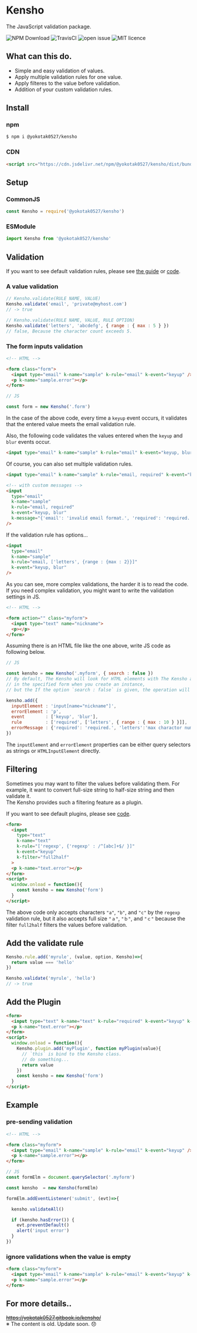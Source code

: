 # Kensho

The JavaScript validation package.

![NPM Download](https://img.shields.io/npm/dt/@yokotak0527/kensho)
![TravisCI](https://travis-ci.org/yokotak0527/kensho.svg?branch=master)
![open issue](https://img.shields.io/github/issues/yokotak0527/kensho)
![MIT licence](https://img.shields.io/github/license/yokotak0527/kensho)

## What can this do.

- Simple and easy validation of values.
- Apply multiple validation rules for one value.
- Apply filteres to the value before validation.
- Addition of your custom validation rules.

## Install

### npm

```bash
$ npm i @yokotak0527/kensho
```

### CDN

```html
<script src="https://cdn.jsdelivr.net/npm/@yokotak0527/kensho/dist/bundle.iife.min.js"></script>
```

## Setup

### CommonJS

```js
const Kensho = require('@yokotak0527/kensho')
```

### ESModule

```js
import Kensho from '@yokotak0527/kensho'
```

## Validation

If you want to see default validation rules, please see [the guide](https://yokotak0527.gitbook.io/kensho/rule/default-rules) or [code](https://github.com/yokotak0527/kensho/blob/master/src/defaults/rules.ts).

### A value validation

```js
// Kensho.validate(RULE NAME, VALUE)
Kensho.validate('email', 'private@myhost.com')
// -> true

// Kensho.validate(RULE NAME, VALUE, RULE OPTION)
Kensho.validate('letters', 'abcdefg', { range : { max : 5 } })
// false, Because the character count exceeds 5.
```

### The form inputs validation

```html
<!-- HTML -->

<form class="form">
  <input type="email" k-name="sample" k-rule="email" k-event="keyup" />
  <p k-name="sample.error"></p>
</form>
```

```js
// JS

const form = new Kensho('.form')
```

In the case of the above code, every time a `keyup` event occurs, it validates that the entered value meets the email validation rule.

Also, the following code validates the values entered when the `keyup` and `blur` events occur.

```html
<input type="email" k-name="sample" k-rule="email" k-event="keyup, blur" />
```

Of course, you can also set multiple validation rules.

```html
<input type="email" k-name="sample" k-rule="email, required" k-event="keyup, blur" />

<!-- with custom messages -->
<input
  type="email"
  k-name="sample"
  k-rule="email, required"
  k-event="keyup, blur"
  k-message="{'email': 'invalid email format.', 'required': 'required.'}"
/>
```

If the validation rule has options...

```html
<input
  type="email"
  k-name="sample"
  k-rule="email, ['letters', {range : {max : 2}}]"
  k-event="keyup, blur"
/>
```

As you can see, more complex validations, the harder it is to read the code.  
If you need complex validation, you might want to write the validation settings in JS.

```html
<!-- HTML -->

<form action="" class="myform">
  <input type="text" name="nickname">
  <p></p>
</form>
```

Assuming there is an HTML file like the one above, write JS code as following below.

```js
// JS

const kensho = new Kensho('.myform', { search : false })
// By default, The Kensho will look for HTML elements with The Kensho attribute values
// in the specified form when you create an instance,
// but the If the option `search : false` is given, the operation will not be performed.

kensho.add({
  inputElement : 'input[name="nickname"]',
  errorElement : 'p',
  event        : ['keyup', 'blur'],
  rule         : ['required', ['letters', { range : { max : 10 } }]],
  errorMessage : {'required': 'required.', 'letters':'max charactor number is 10.'}
})
```

The `inputElement` and `errorElement` properties can be either query selectors as strings or `HTMLInputElement` directly.

## Filtering

Sometimes you may want to filter the values before validating them.
For example, it want to convert full-size string to half-size string and then validate it.  
The Kensho provides such a filtering feature as a plugin.

If you want to see default plugins, please see [code](https://github.com/yokotak0527/kensho/blob/master/src/defaults/plugins.ts).

```html
<form>
  <input
    type="text"
    k-name="text"
    k-rule="['regexp', {'regexp' : /^[abc]+$/ }]"
    k-event="keyup"
    k-filter="full2half"
  >
  <p k-name="text.error"></p>
</form>
<script>
  window.onload = function(){
    const kensho = new Kensho('form')
  }
</script>
```

The above code only accepts characters `"a"`, `"b"`, and `"c"` by the `regexp` validation rule, but it also accepts full size `"ａ"`, `"ｂ"`, and `"ｃ"` because the filter `full2half` filters the values before validation.

## Add the validate rule

```js
Kensho.rule.add('myrule', (value, option, Kensho)=>{
  return value === 'hello'
})

Kensho.validate('myrule', 'hello')
// -> true
```

## Add the Plugin

```html
<form>
  <input type="text" k-name="text" k-rule="required" k-event="keyup" k-filter="myPlugin" />
  <p k-name="text.error"></p>
</form>
<script>
  window.onload = function(){
    Kensho.plugin.add('myPlugin', function myPlugin(value){
      // `this` is bind to the Kensho class.
      // do something...
      return value
    })
    const kensho = new Kensho('form')
  }
</script>
```

## Example

### pre-sending validation

```html
<!-- HTML -->

<form class="myform">
  <input type="email" k-name="sample" k-rule="email" k-event="keyup" />
  <p k-name="sample.error"></p>
</form>
```

```js
// JS
const formElm = document.querySelector('.myform')

const kensho  = new Kensho(formElm)

formElm.addEventListener('submit', (evt)=>{

  kensho.validateAll()

  if (kensho.hasError()) {
    evt.preventDefault()
    alert('input error')
  }
})
```

### ignore validations when the value is empty

```html
<form class="myform">
  <input type="email" k-name="sample" k-rule="email" k-event="keyup" k-allowempty />
  <p k-name="sample.error"></p>
</form>
```

## For more details..

~~https://yokotak0527.gitbook.io/kensho/~~  
※ The content is old. Update soon. 😞
